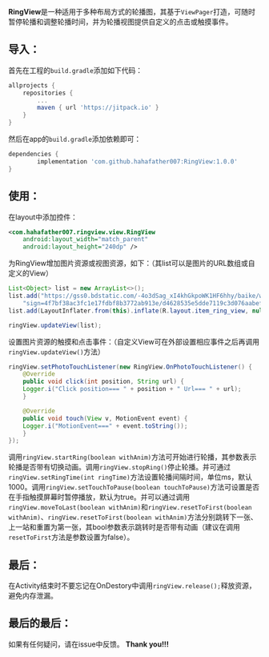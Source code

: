**RingView**是一种适用于多种布局方式的轮播图，其基于`ViewPager`打造，可随时暂停轮播和调整轮播时间，并为轮播视图提供自定义的点击或触摸事件。

导入：
---
首先在工程的`build.gradle`添加如下代码：
```gradle
allprojects {
	repositories {
		...
		maven { url 'https://jitpack.io' }
	}
}
```
然后在app的`build.gradle`添加依赖即可：
```gradle
dependencies {
        implementation 'com.github.hahafather007:RingView:1.0.0'
}
```

使用：
---
在layout中添加控件：
```xml
<com.hahafather007.ringview.view.RingView
    android:layout_width="match_parent"
    android:layout_height="240dp" />
```
为RingView增加图片资源或视图资源，如下：（其list可以是图片的URL数组或自定义的View）
```java
List<Object> list = new ArrayList<>();
list.add("https://gss0.bdstatic.com/-4o3dSag_xI4khGkpoWK1HF6hhy/baike/w%3D268%3Bg%3D0/" +
	"sign=4f7bf38ac3fc1e17fdbf8b3772ab913e/d4628535e5dde7119c3d076aabefce1b9c1661ba.jpg");
list.add(LayoutInflater.from(this).inflate(R.layout.item_ring_view, null));

ringView.updateView(list);
```
设置图片资源的触摸和点击事件：（自定义View可在外部设置相应事件之后再调用`ringView.updateView()`方法）
```java
ringView.setPhotoTouchListener(new RingView.OnPhotoTouchListener() {
    @Override
    public void click(int position, String url) {
	Logger.i("Click position=== " + position + " Url=== " + url);
    }

    @Override
    public void touch(View v, MotionEvent event) {
	Logger.i("MotionEvent===" + event.toString());
    }
});
```
调用`ringView.startRing(boolean withAnim)`方法可开始进行轮播，其参数表示轮播是否带有切换动画。调用`ringView.stopRing()`停止轮播。并可通过`ringView.setRingTime(int ringTime)`方法设置轮播间隔时间，单位ms，默认1000。调用`ringView.setTouchToPause(boolean touchToPause)`方法可设置是否在手指触摸屏幕时暂停播放，默认为true。并可以通过调用`ringView.moveToLast(boolean withAnim)`和`ringView.resetToFirst(boolean withAnim)`、`ringView.resetToFirst(boolean withAnim)`方法分别跳转下一张、上一站和重置为第一张，其bool参数表示跳转时是否带有动画（建议在调用`resetToFirst`方法是参数设置为false）。

最后：
---
在Activity结束时不要忘记在OnDestory中调用`ringView.release();`释放资源，避免内存泄漏。

最后的最后：
--
如果有任何疑问，请在issue中反馈。
**Thank you!!!**
